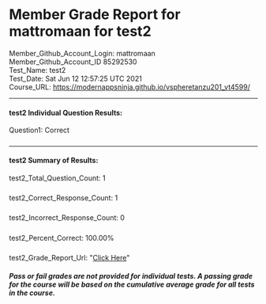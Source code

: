 # Member Grade Report for mattromaan for test2  
   
Member_Github_Account_Login: mattromaan  
Member_Github_Account_ID 85292530  
Test_Name: test2  
Test_Date: Sat Jun 12 12:57:25 UTC 2021  
Course_URL: https://modernappsninja.github.io/vspheretanzu201_vt4599/  
   
---  
#### test2 Individual Question Results:  
Question1: Correct  
#####  
---  
#### test2 Summary of Results:  
test2_Total_Question_Count: 1  
#####  
test2_Correct_Response_Count: 1  
#####  
test2_Incorrect_Response_Count: 0  
#####  
test2_Percent_Correct: 100.00%  
#####  
test2_Grade_Report_Url: "[Click Here](https://github.com/modernappsninjas/mattromaan/blob/main/static/userdata/courses/vspheretanzu201_vt4599/grade_report.pr291.test2.md)"
##### Pass or fail grades are not provided for individual tests. A passing grade for the course will be based on the cumulative average grade for all tests in the course.  

